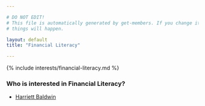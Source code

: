 ```yaml
---

# DO NOT EDIT!
# This file is automatically generated by get-members. If you change it, bad
# things will happen.

layout: default
title: "Financial Literacy"

---
```


{% include interests/financial-literacy.md %}

### Who is interested in Financial Literacy?


* [Harriett Baldwin](../members/harriett-baldwin.html)
